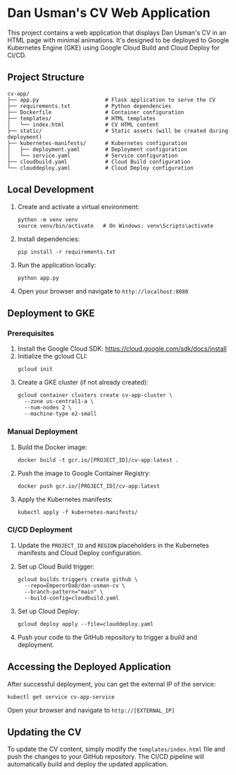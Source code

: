 # Dan Usman's CV Web Application

This project contains a web application that displays Dan Usman's CV in an HTML page with minimal animations. It's designed to be deployed to Google Kubernetes Engine (GKE) using Google Cloud Build and Cloud Deploy for CI/CD.

## Project Structure

```
cv-app/
├── app.py                     # Flask application to serve the CV
├── requirements.txt           # Python dependencies
├── Dockerfile                 # Container configuration
├── templates/                 # HTML templates
│   └── index.html             # CV HTML content
├── static/                    # Static assets (will be created during deployment)
├── kubernetes-manifests/      # Kubernetes configuration
│   ├── deployment.yaml        # Deployment configuration
│   └── service.yaml           # Service configuration
├── cloudbuild.yaml            # Cloud Build configuration
└── clouddeploy.yaml           # Cloud Deploy configuration
```

## Local Development

1. Create and activate a virtual environment:
   ```
   python -m venv venv
   source venv/bin/activate   # On Windows: venv\Scripts\activate
   ```

2. Install dependencies:
   ```
   pip install -r requirements.txt
   ```

3. Run the application locally:
   ```
   python app.py
   ```

4. Open your browser and navigate to `http://localhost:8080`

## Deployment to GKE

### Prerequisites

1. Install the Google Cloud SDK: https://cloud.google.com/sdk/docs/install
2. Initialize the gcloud CLI:
   ```
   gcloud init
   ```
3. Create a GKE cluster (if not already created):
   ```
   gcloud container clusters create cv-app-cluster \
     --zone us-central1-a \
     --num-nodes 2 \
     --machine-type e2-small
   ```

### Manual Deployment

1. Build the Docker image:
   ```
   docker build -t gcr.io/[PROJECT_ID]/cv-app:latest .
   ```

2. Push the image to Google Container Registry:
   ```
   docker push gcr.io/[PROJECT_ID]/cv-app:latest
   ```

3. Apply the Kubernetes manifests:
   ```
   kubectl apply -f kubernetes-manifests/
   ```

### CI/CD Deployment

1. Update the `PROJECT_ID` and `REGION` placeholders in the Kubernetes manifests and Cloud Deploy configuration.

2. Set up Cloud Build trigger:
   ```
   gcloud builds triggers create github \
     --repo=EmperorDa8/dan-usman-cv \
     --branch-pattern="main" \
     --build-config=cloudbuild.yaml
   ```

3. Set up Cloud Deploy:
   ```
   gcloud deploy apply --file=clouddeploy.yaml
   ```

4. Push your code to the GitHub repository to trigger a build and deployment.

## Accessing the Deployed Application

After successful deployment, you can get the external IP of the service:

```
kubectl get service cv-app-service
```

Open your browser and navigate to `http://[EXTERNAL_IP]`

## Updating the CV

To update the CV content, simply modify the `templates/index.html` file and push the changes to your GitHub repository. The CI/CD pipeline will automatically build and deploy the updated application.